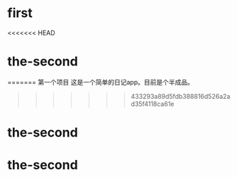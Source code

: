 # first
<<<<<<< HEAD
# the-second
=======
第一个项目
这是一个简单的日记app。目前是个半成品。
>>>>>>> 433293a89d5fdb388816d526a2ad35f4118ca61e
# the-second
# the-second
